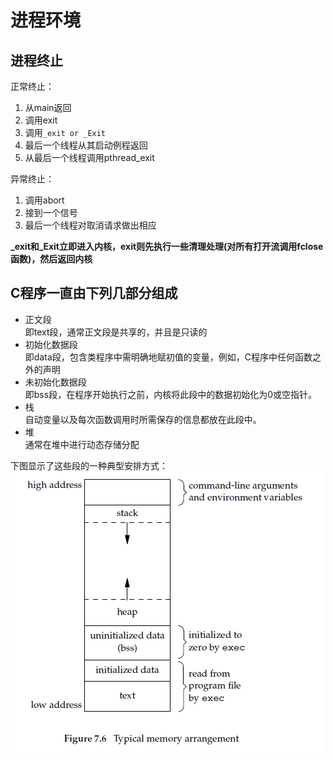 进程环境
========

进程终止
--------
正常终止：   
1. 从main返回    
2. 调用exit   
3. 调用`_exit or _Exit`   
4. 最后一个线程从其启动例程返回   
5. 从最后一个线程调用pthread_exit   

异常终止：   
1. 调用abort   
2. 接到一个信号    
3. 最后一个线程对取消请求做出相应    

**_exit和_Exit立即进入内核，exit则先执行一些清理处理(对所有打开流调用fclose函数)，然后返回内核**   

C程序一直由下列几部分组成
-------------------------
* 正文段   
	即text段，通常正文段是共享的，并且是只读的    
* 初始化数据段    
	即data段，包含类程序中需明确地赋初值的变量，例如，C程序中任何函数之外的声明    
* 未初始化数据段    
	即bss段，在程序开始执行之前，内核将此段中的数据初始化为0或空指针。    
* 栈    
	自动变量以及每次函数调用时所需保存的信息都放在此段中。    
* 堆    
	通常在堆中进行动态存储分配     

下图显示了这些段的一种典型安排方式：     
![内存布局](./memarrange.jpg "")


